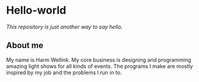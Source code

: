 Hello-world
===============
*This repository is just another way to say hello.*

## About me
My name is Harm Wellink. My core business is designing and programming amazing light shows for all kinds of events. The programs I make are mostly inspired by my job and the problems I run in to.
